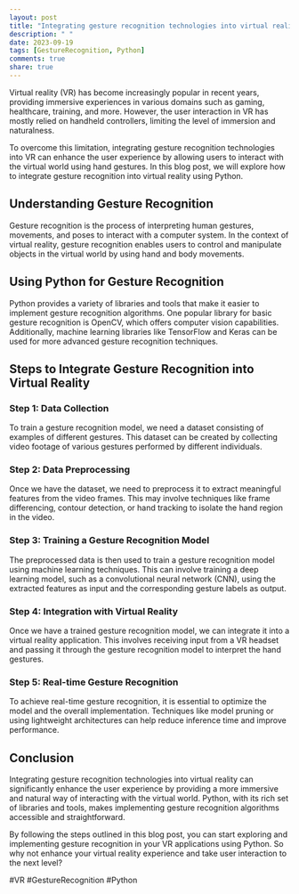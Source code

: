 ```yaml
---
layout: post
title: "Integrating gesture recognition technologies into virtual reality using Python"
description: " "
date: 2023-09-19
tags: [GestureRecognition, Python]
comments: true
share: true
---
```


Virtual reality (VR) has become increasingly popular in recent years, providing immersive experiences in various domains such as gaming, healthcare, training, and more. However, the user interaction in VR has mostly relied on handheld controllers, limiting the level of immersion and naturalness.

To overcome this limitation, integrating gesture recognition technologies into VR can enhance the user experience by allowing users to interact with the virtual world using hand gestures. In this blog post, we will explore how to integrate gesture recognition into virtual reality using Python.

## Understanding Gesture Recognition

Gesture recognition is the process of interpreting human gestures, movements, and poses to interact with a computer system. In the context of virtual reality, gesture recognition enables users to control and manipulate objects in the virtual world by using hand and body movements.

## Using Python for Gesture Recognition

Python provides a variety of libraries and tools that make it easier to implement gesture recognition algorithms. One popular library for basic gesture recognition is OpenCV, which offers computer vision capabilities. Additionally, machine learning libraries like TensorFlow and Keras can be used for more advanced gesture recognition techniques.

## Steps to Integrate Gesture Recognition into Virtual Reality

### Step 1: Data Collection

To train a gesture recognition model, we need a dataset consisting of examples of different gestures. This dataset can be created by collecting video footage of various gestures performed by different individuals.

### Step 2: Data Preprocessing

Once we have the dataset, we need to preprocess it to extract meaningful features from the video frames. This may involve techniques like frame differencing, contour detection, or hand tracking to isolate the hand region in the video.

### Step 3: Training a Gesture Recognition Model

The preprocessed data is then used to train a gesture recognition model using machine learning techniques. This can involve training a deep learning model, such as a convolutional neural network (CNN), using the extracted features as input and the corresponding gesture labels as output.

### Step 4: Integration with Virtual Reality

Once we have a trained gesture recognition model, we can integrate it into a virtual reality application. This involves receiving input from a VR headset and passing it through the gesture recognition model to interpret the hand gestures.

### Step 5: Real-time Gesture Recognition

To achieve real-time gesture recognition, it is essential to optimize the model and the overall implementation. Techniques like model pruning or using lightweight architectures can help reduce inference time and improve performance.

## Conclusion

Integrating gesture recognition technologies into virtual reality can significantly enhance the user experience by providing a more immersive and natural way of interacting with the virtual world. Python, with its rich set of libraries and tools, makes implementing gesture recognition algorithms accessible and straightforward.

By following the steps outlined in this blog post, you can start exploring and implementing gesture recognition in your VR applications using Python. So why not enhance your virtual reality experience and take user interaction to the next level?

#VR #GestureRecognition #Python